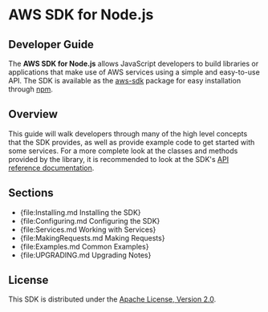 # AWS SDK for Node.js

## Developer Guide

The **AWS SDK for Node.js** allows JavaScript developers to build libraries or
applications that make use of AWS services using a simple and easy-to-use
API. The SDK is available as the [aws-sdk](http://npmjs.org/package/aws-sdk)
package for easy installation through [npm](http://npmjs.org).

## Overview

This guide will walk developers through many of the high level concepts
that the SDK provides, as well as provide example code to get started with
some services. For a more complete look at the classes and methods provided by
the library, it is recommended to look at the SDK's
[API reference documentation](http://docs.aws.amazon.com/AWSJavaScriptSDK/latest/frames.html).

## Sections

* {file:Installing.md Installing the SDK}
* {file:Configuring.md Configuring the SDK}
* {file:Services.md Working with Services}
* {file:MakingRequests.md Making Requests}
* {file:Examples.md Common Examples}
* {file:UPGRADING.md Upgrading Notes}

<div class="clear"></div>

## License

This SDK is distributed under the
[Apache License, Version 2.0](http://www.apache.org/licenses/LICENSE-2.0).
